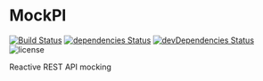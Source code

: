 # MockPI

[![Build Status](https://travis-ci.org/jntakpe/mockpi.svg?branch=master)](https://travis-ci.org/jntakpe/mockpi)
[![dependencies Status](https://david-dm.org/jntakpe/mockpi/status.svg?path=frontend)](https://david-dm.org/jntakpe/mockpi?path=frontend)
[![devDependencies Status](https://david-dm.org/jntakpe/mockpi/dev-status.svg?path=frontend)](https://david-dm.org/jntakpe/mockpi?path=frontend&type=dev)
![license](https://img.shields.io/badge/license-MIT-blue.svg)

Reactive REST API mocking
